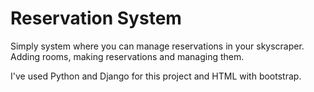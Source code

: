 # Reservation System
Simply system where you can manage reservations in your skyscraper. Adding rooms, making reservations and managing them.

I've used Python and Django for this project and HTML with bootstrap.
